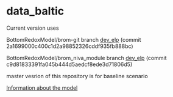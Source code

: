 # data_baltic
Current version uses 

BottomRedoxModel/brom-git branch [dev_elp](https://github.com/BottomRedoxModel/brom-git/tree/dev_elp) (commit 2a1699000c400c1d2a98852326cddf935fb888bc) 

BottomRedoxModel/brom_niva_module  branch [dev_elp](https://github.com/BottomRedoxModel/brom_niva_module/tree/dev_elp) (commit c9d81833391fa045b444d5aedcf8ede3d71806d5)


master vesrion of this repository is for baseline scenario 

[Information about the model](https://github.com/BottomRedoxModel/GroupStructure/wiki)

